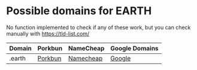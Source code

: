 # Possible domains for EARTH

No function implemented to check if any of these work, but you can check manually with https://tld-list.com/

| Domain | Porkbun | NameCheap | Google Domains |
|---|---|---|---|
| .earth | [Porkbun](https://porkbun.com/checkout/search?prb=e814663da1&tlds=&idnLanguage=&search=search&q=.earth) | [Namecheap](https://www.namecheap.com/domains/registration/results/?domain=.earth) | [Google](https://domains.google.com/registrar/search?searchTerm=.earth) |
